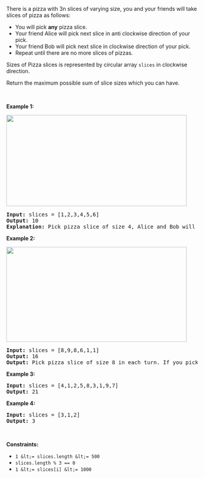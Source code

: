 There is a pizza with 3n slices of varying size, you and your friends will take slices of pizza as follows:

*   You will pick __any__ pizza slice.
*   Your friend Alice&nbsp;will pick&nbsp;next slice in anti clockwise direction of your pick.&nbsp;
*   Your friend Bob&nbsp;will&nbsp;pick&nbsp;next slice in clockwise direction of your pick.
*   Repeat&nbsp;until&nbsp;there are no more slices of pizzas.

Sizes of Pizza slices is represented by circular array `` slices `` in clockwise direction.

Return the maximum possible sum of slice sizes which you can have.

&nbsp;

__Example 1:__

<img alt="" src="https://assets.leetcode.com/uploads/2020/02/18/sample_3_1723.png" style="width: 475px; height: 240px;"/>

<pre>
<strong>Input:</strong> slices = [1,2,3,4,5,6]
<strong>Output:</strong> 10
<strong>Explanation:</strong> Pick pizza slice of size 4, Alice and Bob will pick slices with size 3 and 5 respectively. Then Pick slices with size 6, finally Alice and Bob will pick slice of size 2 and 1 respectively. Total = 4 + 6.
</pre>

__Example 2:__

<strong><img alt="" src="https://assets.leetcode.com/uploads/2020/02/18/sample_4_1723.png" style="width: 475px; height: 250px;"/></strong>

<pre>
<strong>Input:</strong> slices = [8,9,8,6,1,1]
<strong>Output:</strong> 16
<strong>Output:</strong> Pick pizza slice of size 8 in each turn. If you pick slice with size 9 your partners will pick slices of size 8.
</pre>

__Example 3:__

<pre>
<strong>Input:</strong> slices = [4,1,2,5,8,3,1,9,7]
<strong>Output:</strong> 21
</pre>

__Example 4:__

<pre>
<strong>Input:</strong> slices = [3,1,2]
<strong>Output:</strong> 3
</pre>

&nbsp;

__Constraints:__

*   `` 1 &lt;= slices.length &lt;= 500 ``
*   `` slices.length % 3 == 0 ``
*   `` 1 &lt;= slices[i] &lt;= 1000 ``